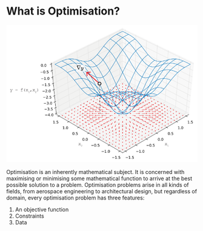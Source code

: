# What is Optimisation?

<img src="Images/4-01_WhatIsOptimisationStart.png">

<br/>

Optimisation is an inherently mathematical subject. It is concerned with maximising or minimising some mathematical function to arrive at the best possible solution to a problem. Optimisation problems arise in all kinds of fields, from aerospace engineering to architectural design, but regardless of domain, every optimisation problem has three features: 

1. An objective function 
2. Constraints 
3. Data